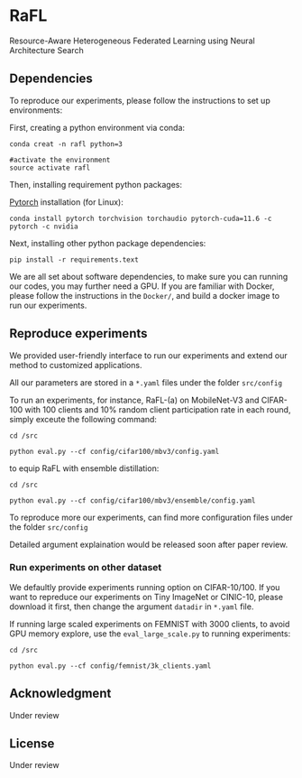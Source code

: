 # RaFL

Resource-Aware Heterogeneous Federated Learning using Neural Architecture Search

## Dependencies

To reproduce our experiments, please follow the instructions to set up environments:

First, creating a python environment via conda:

```
conda creat -n rafl python=3

#activate the environment
source activate rafl
```

Then, installing requirement python packages:

[Pytorch](https://pytorch.org/get-started/locally/) installation (for Linux):

```
conda install pytorch torchvision torchaudio pytorch-cuda=11.6 -c pytorch -c nvidia
```

Next, installing other python package dependencies:

```
pip install -r requirements.text
```

We are all set about software dependencies, to make sure you can running our codes, you may further need a GPU.
If you are familiar with Docker, please follow the instructions in the `Docker/`, and build a docker image to run our experiments.
## Reproduce experiments

We provided user-friendly interface to run our experiments and extend our method to customized applications.

All our parameters are stored in a `*.yaml` files under the folder `src/config`

To run an experiments, for instance, RaFL-(a) on MobileNet-V3 and CIFAR-100 with 100 clients and 10% random client participation rate in each round, simply exceute the following command:

```
cd /src

python eval.py --cf config/cifar100/mbv3/config.yaml

```

to equip RaFL with ensemble distillation:
```
cd /src

python eval.py --cf config/cifar100/mbv3/ensemble/config.yaml

```
To reproduce more our experiments, can find more configuration files under the folder `src/config`

Detailed argument explaination would be released soon after paper review.

### Run experiments on other dataset

We defaultly provide experiments running option on CIFAR-10/100. If you want to repreduce our experiments on Tiny ImageNet or CINIC-10, please download it first, then change the argument `datadir` in `*.yaml` file.

If running large scaled experiments on FEMNIST with 3000 clients, to avoid GPU memory explore, use the `eval_large_scale.py` to running experiments:

```
cd /src

python eval.py --cf config/femnist/3k_clients.yaml

```

## Acknowledgment

Under review

## License

Under review
